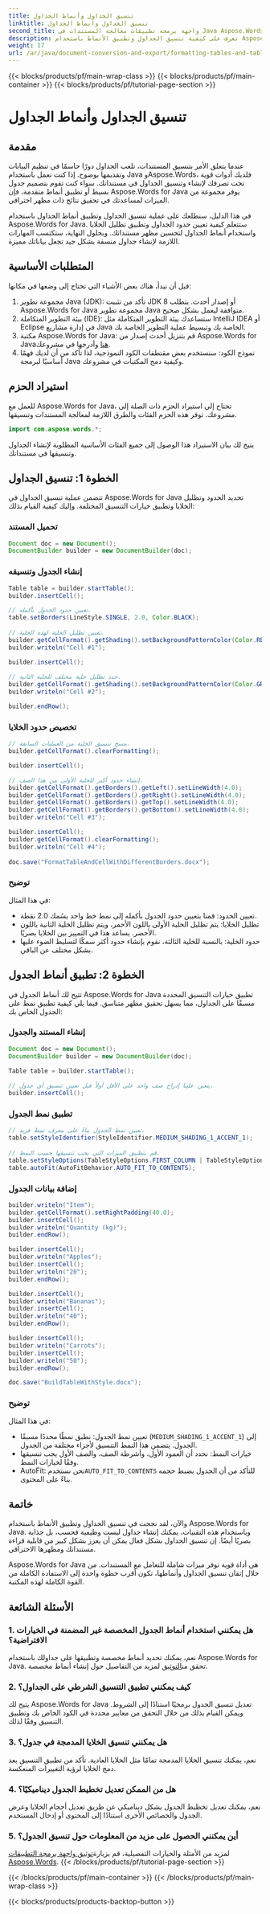 ```yaml
---
title: تنسيق الجداول وأنماط الجداول
linktitle: تنسيق الجداول وأنماط الجداول
second_title: واجهة برمجة تطبيقات معالجة المستندات في Java Aspose.Words
description: تعرف على كيفية تنسيق الجداول وتطبيق الأنماط باستخدام Aspose.Words for Java. يغطي هذا الدليل خطوة بخطوة إعداد الحدود وتظليل الخلايا وتطبيق أنماط الجدول.
weight: 17
url: /ar/java/document-conversion-and-export/formatting-tables-and-table-styles/
---
```


{{< blocks/products/pf/main-wrap-class >}}
{{< blocks/products/pf/main-container >}}
{{< blocks/products/pf/tutorial-page-section >}}

# تنسيق الجداول وأنماط الجداول


## مقدمة

عندما يتعلق الأمر بتنسيق المستندات، تلعب الجداول دورًا حاسمًا في تنظيم البيانات وتقديمها بوضوح. إذا كنت تعمل باستخدام Java وAspose.Words، فلديك أدوات قوية تحت تصرفك لإنشاء وتنسيق الجداول في مستنداتك. سواء كنت تقوم بتصميم جدول بسيط أو تطبيق أنماط متقدمة، فإن Aspose.Words for Java يوفر مجموعة من الميزات لمساعدتك في تحقيق نتائج ذات مظهر احترافي.

في هذا الدليل، سنطلعك على عملية تنسيق الجداول وتطبيق أنماط الجداول باستخدام Aspose.Words for Java. ستتعلم كيفية تعيين حدود الجداول وتطبيق تظليل الخلايا واستخدام أنماط الجداول لتحسين مظهر مستنداتك. وبحلول النهاية، ستكتسب المهارات اللازمة لإنشاء جداول منسقة بشكل جيد تجعل بياناتك مميزة.

## المتطلبات الأساسية

قبل أن نبدأ، هناك بعض الأشياء التي تحتاج إلى وضعها في مكانها:

1. مجموعة تطوير Java (JDK): تأكد من تثبيت JDK 8 أو إصدار أحدث. يتطلب Aspose.Words for Java مجموعة تطوير Java متوافقة ليعمل بشكل صحيح.
2. بيئة التطوير المتكاملة (IDE): ستساعدك بيئة التطوير المتكاملة مثل IntelliJ IDEA أو Eclipse في إدارة مشاريع Java الخاصة بك وتبسيط عملية التطوير الخاصة بك.
3.  مكتبة Aspose.Words for Java: قم بتنزيل أحدث إصدار من Aspose.Words for Java[هنا](https://releases.aspose.com/words/java/) وأدرجها في مشروعك.
4. نموذج الكود: سنستخدم بعض مقتطفات الكود النموذجية، لذا تأكد من أن لديك فهمًا أساسيًا لبرمجة Java وكيفية دمج المكتبات في مشروعك.

## استيراد الحزم

للعمل مع Aspose.Words for Java، تحتاج إلى استيراد الحزم ذات الصلة إلى مشروعك. توفر هذه الحزم الفئات والطرق اللازمة لمعالجة المستندات وتنسيقها.

```java
import com.aspose.words.*;
```

يتيح لك بيان الاستيراد هذا الوصول إلى جميع الفئات الأساسية المطلوبة لإنشاء الجداول وتنسيقها في مستنداتك.

## الخطوة 1: تنسيق الجداول

تتضمن عملية تنسيق الجداول في Aspose.Words for Java تحديد الحدود وتظليل الخلايا وتطبيق خيارات التنسيق المختلفة. وإليك كيفية القيام بذلك:

### تحميل المستند

```java
Document doc = new Document();
DocumentBuilder builder = new DocumentBuilder(doc);
```

### إنشاء الجدول وتنسيقه

```java
Table table = builder.startTable();
builder.insertCell();

// تعيين حدود الجدول بأكمله.
table.setBorders(LineStyle.SINGLE, 2.0, Color.BLACK);
        
// تعيين تظليل الخلية لهذه الخلية.
builder.getCellFormat().getShading().setBackgroundPatternColor(Color.RED);
builder.writeln("Cell #1");

builder.insertCell();
        
// حدد تظليل خلية مختلف للخلية الثانية.
builder.getCellFormat().getShading().setBackgroundPatternColor(Color.GREEN);
builder.writeln("Cell #2");

builder.endRow();
```

### تخصيص حدود الخلايا

```java
// مسح تنسيق الخلية من العمليات السابقة.
builder.getCellFormat().clearFormatting();

builder.insertCell();

// إنشاء حدود أكبر للخلية الأولى من هذا الصف.
builder.getCellFormat().getBorders().getLeft().setLineWidth(4.0);
builder.getCellFormat().getBorders().getRight().setLineWidth(4.0);
builder.getCellFormat().getBorders().getTop().setLineWidth(4.0);
builder.getCellFormat().getBorders().getBottom().setLineWidth(4.0);
builder.writeln("Cell #3");

builder.insertCell();
builder.getCellFormat().clearFormatting();
builder.writeln("Cell #4");
        
doc.save("FormatTableAndCellWithDifferentBorders.docx");
```

### توضيح

في هذا المثال:
- تعيين الحدود: قمنا بتعيين حدود الجدول بأكمله إلى نمط خط واحد بسُمك 2.0 نقطة.
- تظليل الخلايا: يتم تظليل الخلية الأولى باللون الأحمر، ويتم تظليل الخلية الثانية باللون الأخضر. يساعد هذا في التمييز بين الخلايا بصريًا.
- حدود الخلية: بالنسبة للخلية الثالثة، نقوم بإنشاء حدود أكثر سمكًا لتسليط الضوء عليها بشكل مختلف عن الباقي.

## الخطوة 2: تطبيق أنماط الجدول

تتيح لك أنماط الجدول في Aspose.Words for Java تطبيق خيارات التنسيق المحددة مسبقًا على الجداول، مما يسهل تحقيق مظهر متناسق. فيما يلي كيفية تطبيق نمط على الجدول الخاص بك:

### إنشاء المستند والجدول

```java
Document doc = new Document();
DocumentBuilder builder = new DocumentBuilder(doc);

Table table = builder.startTable();
        
// يتعين علينا إدراج صف واحد على الأقل أولاً قبل تعيين تنسيق أي جدول.
builder.insertCell();
```

### تطبيق نمط الجدول

```java
// تعيين نمط الجدول بناءً على معرف نمط فريد.
table.setStyleIdentifier(StyleIdentifier.MEDIUM_SHADING_1_ACCENT_1);
        
// قم بتطبيق الميزات التي يجب تنسيقها حسب النمط.
table.setStyleOptions(TableStyleOptions.FIRST_COLUMN | TableStyleOptions.ROW_BANDS | TableStyleOptions.FIRST_ROW);
table.autoFit(AutoFitBehavior.AUTO_FIT_TO_CONTENTS);
```

### إضافة بيانات الجدول

```java
builder.writeln("Item");
builder.getCellFormat().setRightPadding(40.0);
builder.insertCell();
builder.writeln("Quantity (kg)");
builder.endRow();

builder.insertCell();
builder.writeln("Apples");
builder.insertCell();
builder.writeln("20");
builder.endRow();

builder.insertCell();
builder.writeln("Bananas");
builder.insertCell();
builder.writeln("40");
builder.endRow();

builder.insertCell();
builder.writeln("Carrots");
builder.insertCell();
builder.writeln("50");
builder.endRow();

doc.save("BuildTableWithStyle.docx");
```

### توضيح

في هذا المثال:
- تعيين نمط الجدول: نطبق نمطًا محددًا مسبقًا (`MEDIUM_SHADING_1_ACCENT_1`) إلى الجدول. يتضمن هذا النمط التنسيق لأجزاء مختلفة من الجدول.
- خيارات النمط: نحدد أن العمود الأول، وأشرطة الصف، والصف الأول يجب تنسيقها وفقًا لخيارات النمط.
-  AutoFit: نحن نستخدم`AUTO_FIT_TO_CONTENTS` للتأكد من أن الجدول يضبط حجمه بناءً على المحتوى.

## خاتمة

والآن، لقد نجحت في تنسيق الجداول وتطبيق الأنماط باستخدام Aspose.Words for Java. وباستخدام هذه التقنيات، يمكنك إنشاء جداول ليست وظيفية فحسب، بل جذابة بصريًا أيضًا. إن تنسيق الجداول بشكل فعال يمكن أن يعزز بشكل كبير من قابلية قراءة مستنداتك ومظهرها الاحترافي.

Aspose.Words for Java هي أداة قوية توفر ميزات شاملة للتعامل مع المستندات. من خلال إتقان تنسيق الجداول وأنماطها، تكون أقرب خطوة واحدة إلى الاستفادة الكاملة من القوة الكاملة لهذه المكتبة.

## الأسئلة الشائعة

### 1. هل يمكنني استخدام أنماط الجدول المخصصة غير المضمنة في الخيارات الافتراضية؟

 نعم، يمكنك تحديد أنماط مخصصة وتطبيقها على جداولك باستخدام Aspose.Words for Java. تحقق من[التوثيق](https://reference.aspose.com/words/java/) لمزيد من التفاصيل حول إنشاء أنماط مخصصة.

### 2. كيف يمكنني تطبيق التنسيق الشرطي على الجداول؟

يتيح لك Aspose.Words for Java تعديل تنسيق الجدول برمجيًا استنادًا إلى الشروط. ويمكن القيام بذلك من خلال التحقق من معايير محددة في الكود الخاص بك وتطبيق التنسيق وفقًا لذلك.

### 3. هل يمكنني تنسيق الخلايا المدمجة في جدول؟

نعم، يمكنك تنسيق الخلايا المدمجة تمامًا مثل الخلايا العادية. تأكد من تطبيق التنسيق بعد دمج الخلايا لرؤية التغييرات المنعكسة.

### 4. هل من الممكن تعديل تخطيط الجدول ديناميكيًا؟

نعم، يمكنك تعديل تخطيط الجدول بشكل ديناميكي عن طريق تعديل أحجام الخلايا وعرض الجدول والخصائص الأخرى استنادًا إلى المحتوى أو إدخال المستخدم.

### 5. أين يمكنني الحصول على مزيد من المعلومات حول تنسيق الجدول؟

 لمزيد من الأمثلة والخيارات التفصيلية، قم بزيارة[توثيق واجهة برمجة التطبيقات Aspose.Words](https://reference.aspose.com/words/java/).
{{< /blocks/products/pf/tutorial-page-section >}}

{{< /blocks/products/pf/main-container >}}
{{< /blocks/products/pf/main-wrap-class >}}

{{< blocks/products/products-backtop-button >}}
